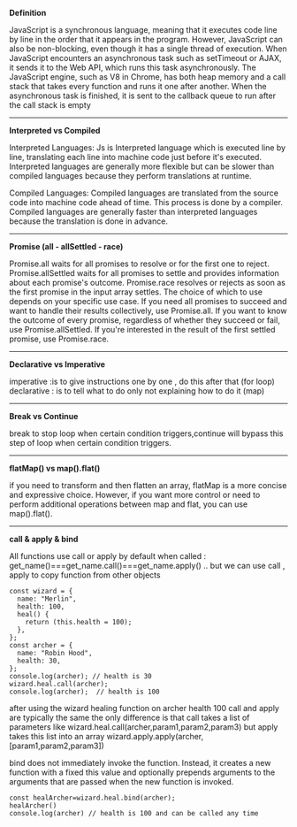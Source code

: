 **Definition**

JavaScript is a synchronous language, meaning that it executes code line by line in the order that it appears in the program. However, JavaScript can also be non-blocking, even though it has a single thread of execution. When JavaScript encounters an asynchronous task such as setTimeout or AJAX, it sends it to the Web API, which runs this task asynchronously. The JavaScript engine, such as V8 in Chrome, has both heap memory and a call stack that takes every function and runs it one after another. When the asynchronous task is finished, it is sent to the callback queue to run after the call stack is empty

---

**Interpreted vs Compiled**

Interpreted Languages:
Js is Interpreted language which is executed line by line, translating each line into machine code just before it's executed.
Interpreted languages are generally more flexible but can be slower than compiled languages because they perform translations at runtime.

Compiled Languages:
Compiled languages are translated from the source code into machine code ahead of time. This process is done by a compiler.
Compiled languages are generally faster than interpreted languages because the translation is done in advance.

---

**Promise (all - allSettled - race)**

Promise.all waits for all promises to resolve or for the first one to reject.
Promise.allSettled waits for all promises to settle and provides information about each promise's outcome.
Promise.race resolves or rejects as soon as the first promise in the input array settles.
The choice of which to use depends on your specific use case. If you need all promises to succeed and want to handle their results collectively, use Promise.all. If you want to know the outcome of every promise, regardless of whether they succeed or fail, use Promise.allSettled. If you're interested in the result of the first settled promise, use Promise.race.

---

**Declarative vs Imperative**

imperative :is to give instructions one by one , do this after that (for loop)
declarative : is to tell what to do only not explaining how to do it (map)

---

**Break vs Continue**

break to stop loop when certain condition triggers,continue will bypass this step of loop when certain condition triggers.

---

**flatMap() vs map().flat()**

if you need to transform and then flatten an array, flatMap is a more concise and expressive choice. However, if you want more control or need to perform additional operations between map and flat, you can use map().flat().

---

**call & apply & bind**

All functions use call or apply by default when called : get_name()===get_name.call()===get_name.apply() .. but we can use call , apply to copy function from other objects

```
const wizard = {
  name: "Merlin",
  health: 100,
  heal() {
    return (this.health = 100);
  },
};
const archer = {
  name: "Robin Hood",
  health: 30,
};
console.log(archer); // health is 30
wizard.heal.call(archer);
console.log(archer);  // health is 100
```

after using the wizard healing function on archer health 100
call and apply are typically the same the only difference is that call takes a list of parameters like wizard.heal.call(archer,param1,param2,param3) but apply takes this list into an array wizard.apply.apply(archer,[param1,param2,param3])

bind does not immediately invoke the function. Instead, it creates a new function with a fixed this value and optionally prepends arguments to the arguments that are passed when the new function is invoked.

```
const healArcher=wizard.heal.bind(archer);
healArcher()
console.log(archer) // health is 100 and can be called any time
```

